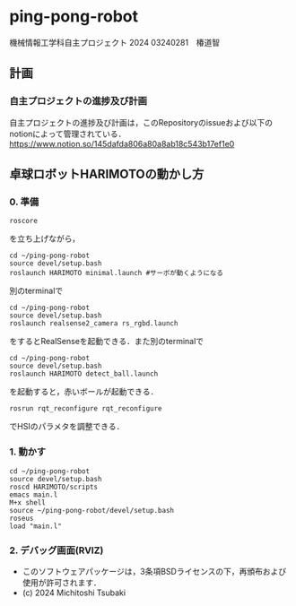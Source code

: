 # ping-pong-robot
機械情報工学科自主プロジェクト 2024
03240281　椿道智

## 計画
### 自主プロジェクトの進捗及び計画
自主プロジェクトの進捗及び計画は，このRepositoryのissueおよび以下のnotionによって管理されている．
https://www.notion.so/145dafda806a80a8ab18c543b17ef1e0

## 卓球ロボットHARIMOTOの動かし方
### 0. 準備
```
roscore
```
を立ち上げながら，

```
cd ~/ping-pong-robot
source devel/setup.bash
roslaunch HARIMOTO minimal.launch #サーボが動くようになる
```
別のterminalで
```
cd ~/ping-pong-robot
source devel/setup.bash
roslaunch realsense2_camera rs_rgbd.launch
```
をするとRealSenseを起動できる．また別のterminalで
```
cd ~/ping-pong-robot
source devel/setup.bash
roslaunch HARIMOTO detect_ball.launch
```
を起動すると，赤いボールが起動できる．
```
rosrun rqt_reconfigure rqt_reconfigure
```
でHSIのパラメタを調整できる．

### 1. 動かす
```
cd ~/ping-pong-robot
source devel/setup.bash
roscd HARIMOTO/scripts
emacs main.l
M+x shell
source ~/ping-pong-robot/devel/setup.bash
roseus
load "main.l"
```
### 2. デバッグ画面(RVIZ)


* このソフトウェアパッケージは，3条項BSDライセンスの下，再頒布および使用が許可されます．
* (c) 2024 Michitoshi Tsubaki